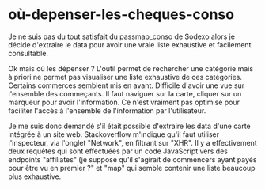# où-depenser-les-cheques-conso
Je ne suis pas du tout satisfait du passmap_conso de Sodexo alors je décide d'extraire le data pour avoir une vraie liste exhaustive et facilement consultable.

Ok mais où les dépenser ? L'outil permet de rechercher une catégorie mais à priori ne permet pas visualiser une liste exhaustive de ces catégories. Certains commerces semblent mis en avant. Difficile d'avoir une vue sur l'ensemble des commeçants. Il faut naviguer sur la carte, cliquer sur un marqueur pour avoir l'information. Ce n'est vraiment pas optimisé pour faciliter l'accès à l'ensemble de l'information par l'utilisateur.

Je me suis donc demandé s'il était possible d'extraire les data d'une carte intégrée à un site web. Stackoverflow m'indique qu'il faut utiliser l'inspecteur, via l'onglet "Network", en filtrant sur "XHR". Il y a effectivement deux requêtes qui sont effectuées par un code JavaScript vers des endpoints "affiliates" (je suppose qu'il s'agirait de commencers ayant payés pour être vu en premier ?" et "map" qui semble contenir une liste beaucoup plus exhaustive.
